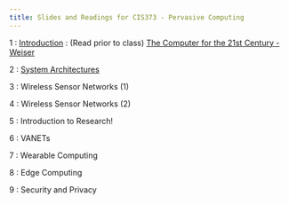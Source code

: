 ```yaml
---
title: Slides and Readings for CIS373 - Pervasive Computing
---
```


1
: [Introduction](/gvsu-cis373/assets/slides/CIS373-1-Introduction.pdf)
  : (Read prior to class) [The Computer for the 21st Century - Weiser](/gvsu-cis373/assets/weiser-1991-ubiquitous.pdf)

2
: [System Architectures](/gvsu-cis373/assets/slides/CIS373-2-System-Architectures.pdf)

3
: Wireless Sensor Networks (1)

4
: Wireless Sensor Networks (2)

5
: Introduction to Research!

6
: VANETs

7
: Wearable Computing

8
: Edge Computing

9
: Security and Privacy
